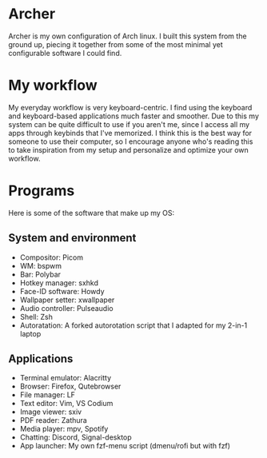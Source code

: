 # Archer
Archer is my own configuration of Arch linux. I built this system from the ground up, piecing it together from some of the most minimal yet configurable software I could find.

# My workflow

My everyday workflow is very keyboard-centric. I find using the keyboard and keyboard-based applications much faster and smoother. Due to this my system can be quite difficult to use if you aren't me, since I access all my apps through keybinds that I've memorized. I think this is the best way for someone to use their computer, so I encourage anyone who's reading this to take inspiration from my setup and personalize and optimize your own workflow. 

# Programs

Here is some of the software that make up my OS:

## System and environment

- Compositor: Picom
- WM: bspwm
- Bar: Polybar
- Hotkey manager: sxhkd
- Face-ID software: Howdy
- Wallpaper setter: xwallpaper
- Audio controller: Pulseaudio
- Shell: Zsh
- Autoratation: A forked autorotation script that I adapted for my 2-in-1 laptop

## Applications

- Terminal emulator: Alacritty
- Browser: Firefox, Qutebrowser
- File manager: LF
- Text editor: Vim, VS Codium
- Image viewer: sxiv
- PDF reader: Zathura
- Media player: mpv, Spotify
- Chatting: Discord, Signal-desktop
- App launcher: My own fzf-menu script (dmenu/rofi but with fzf)


